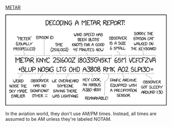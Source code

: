 [METAR](https://xkcd.com/3024)

![METAR](./random_comic.png)

In the aviation world, they don't use AM/PM times. Instead, all times are assumed to be AM unless they're labeled NOTAM.

